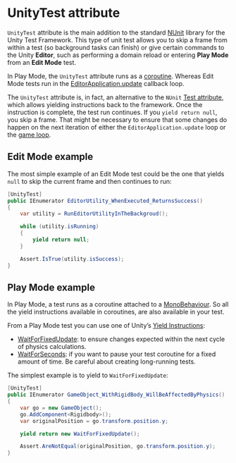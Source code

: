 # UnityTest attribute

`UnityTest` attribute is the main addition to the standard [NUnit](http://www.nunit.org/) library for the Unity Test
Framework. This type of unit test allows you to skip a frame from within a test (so background tasks can finish) or give
certain commands to the Unity **Editor**, such as performing a domain reload or entering **Play Mode** from an **Edit
Mode** test.

In Play Mode, the `UnityTest` attribute runs as a [coroutine](https://docs.unity3d.com/Manual/Coroutines.html). Whereas
Edit Mode tests run in
the [EditorApplication.update](https://docs.unity3d.com/ScriptReference/EditorApplication-update.html) callback loop.

The `UnityTest` attribute is, in fact, an alternative to
the `NUnit` [Test attribute](https://github.com/nunit/docs/wiki/Test-Attribute), which allows yielding instructions back
to the framework. Once the instruction is complete, the test run continues. If you `yield return null`, you skip a
frame. That might be necessary to ensure that some changes do happen on the next iteration of either
the `EditorApplication.update` loop or the [game loop](https://docs.unity3d.com/Manual/ExecutionOrder.html).

## Edit Mode example

The most simple example of an Edit Mode test could be the one that yields `null` to skip the current frame and then
continues to run:

```C#
[UnityTest]
public IEnumerator EditorUtility_WhenExecuted_ReturnsSuccess()
{
    var utility = RunEditorUtilityInTheBackgroud();

    while (utility.isRunning)
    {
        yield return null;
    }

    Assert.IsTrue(utility.isSuccess);
}    
```

## Play Mode example

In Play Mode, a test runs as a coroutine attached to
a [MonoBehaviour](https://docs.unity3d.com/ScriptReference/MonoBehaviour.html). So all the yield instructions available
in coroutines, are also available in your test.

From a Play Mode test you can use one of
Unity’s [Yield Instructions](https://docs.unity3d.com/ScriptReference/YieldInstruction.html):

- [WaitForFixedUpdate](https://docs.unity3d.com/ScriptReference/WaitForFixedUpdate.html): to ensure changes expected
  within the next cycle of physics calculations.
- [WaitForSeconds](https://docs.unity3d.com/ScriptReference/WaitForSeconds.html): if you want to pause your test
  coroutine for a fixed amount of time. Be careful about creating long-running tests.

The simplest example is to yield to `WaitForFixedUpdate`:

```c#
[UnityTest]
public IEnumerator GameObject_WithRigidBody_WillBeAffectedByPhysics()
{
    var go = new GameObject();
    go.AddComponent<Rigidbody>();
    var originalPosition = go.transform.position.y;

    yield return new WaitForFixedUpdate();

    Assert.AreNotEqual(originalPosition, go.transform.position.y);
}
```
